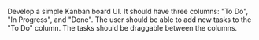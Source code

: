 Develop a simple Kanban board UI. It should have three columns: "To Do", "In Progress", and "Done". The user should be able to add new tasks to the "To Do" column. The tasks should be draggable between the columns.
